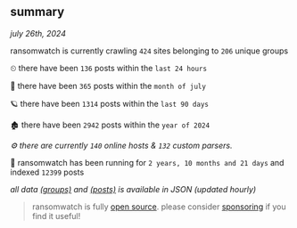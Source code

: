
## summary
_july 26th, 2024_

ransomwatch is currently crawling `424` sites belonging to `206` unique groups

⏲ there have been `136` posts within the `last 24 hours`

🦈 there have been `365` posts within the `month of july`

🪐 there have been `1314` posts within the `last 90 days`

🏚 there have been `2942` posts within the `year of 2024`

_⚙️ there are currently `140` online hosts & `132` custom parsers._

🦕 ransomwatch has been running for `2 years, 10 months and 21 days` and indexed `12399` posts

_all data  [(groups)](http://ransomwhat.telemetry.ltd/groups) and [(posts)](http://ransomwhat.telemetry.ltd/posts) is available in JSON (updated hourly)_

> ransomwatch is fully [open source](https://github.com/joshhighet/ransomwatch#ransomwatch--). please consider [sponsoring](https://github.com/sponsors/joshhighet) if you find it useful!
